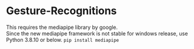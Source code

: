 # Gesture-Recognitions
This requires the mediapipe library by google.\
Since the new mediapipe framework is not stable for windows release, use Python 3.8.10 or below.
```pip install mediapipe```

